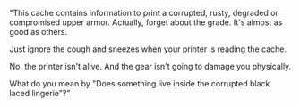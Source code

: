"This cache contains information to print a corrupted, rusty, degraded or compromised upper armor. Actually, forget about the grade. It's almost as good as others.

Just ignore the cough and sneezes when your printer is reading the cache.

No. the printer isn't alive. And the gear isn't going to damage you physically.

What do you mean by "Does something live inside the corrupted black laced lingerie"?"
